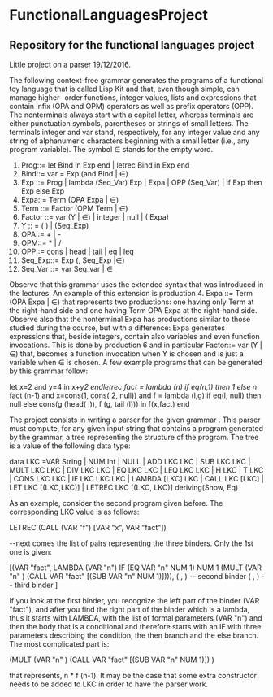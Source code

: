 # FunctionalLanguagesProject
Repository for the functional languages project
----------------------------------------------------------------
Little project on a parser 19/12/2016.

The following context-free grammar generates the programs of a functional toy language that is called Lisp Kit and that, even though simple, can manage higher- order functions, integer values, lists and expressions that contain infix (OPA and OPM) operators as well as prefix operators (OPP). The nonterminals always start with a capital letter, whereas terminals are either punctuation symbols, parentheses or strings of small letters. The terminals integer and var stand, respectively, for any integer value and any string of alphanumeric characters beginning with a small letter (i.e., any program variable). The symbol ∈ stands for the empty word.

1. Prog::= let Bind in Exp end | letrec Bind in Exp end
2. Bind::= var = Exp (and Bind | ∈)
3. Exp ::= Prog | lambda (Seq_Var) Exp | Expa | OPP (Seq_Var) | if Exp then Exp else Exp
4. Expa::= Term (OPA Expa | ∈)
5. Term ::= Factor (OPM Term | ∈)
6. Factor ::= var (Y | ∈) | integer | null | ( Expa)
7. Y :: = ( ) | (Seq_Exp)
8. OPA::= + | -
9. OPM::= * | /
10. OPP::= cons | head | tail | eq | leq
11. Seq_Exp::= Exp (, Seq_Exp |∈)
12. Seq_Var ::= var Seq_var | ∈

Observe that this grammar uses the extended syntax that was introduced in the lectures. An example of this extension is production 4. Expa ::= Term (OPA Expa | ∈) that represents two productions: one having only Term at the right-hand side and one having Term OPA Expa at the right-hand side.
Observe also that the nonterminal Expa has productions similar to those studied during the course, but with a difference: Expa generates expressions that, beside integers, contain also variables and even function invocations. This is done by production 6 and
in particular Factor::= var (Y | ∈) that, becomes a function invocation when Y is chosen and is just a variable when ∈ is chosen.
A few example programs that can be generated by this grammar follow:

let x=2 and y=4 in x+y*2 endletrec fact = lambda (n) if eq(n,1) then 1 else n* fact (n-1) and x=cons(1, cons( 2, null)) and f = lambda (l,g) if eq(l, null) then null else cons(g (head( l)), f (g, tail (l))) in f(x,fact) end

The project consists in writing a parser for the given grammar . This parser must compute, for any given input string that contains a program generated by the grammar, a tree representing the structure of the program. The tree is a value of the following data type:

data LKC =VAR String | NUM Int | NULL | ADD LKC LKC | SUB LKC LKC | MULT LKC LKC | DIV LKC LKC | EQ LKC LKC | LEQ LKC LKC | H LKC | T LKC | CONS LKC LKC | IF LKC LKC LKC | LAMBDA [LKC] LKC | CALL LKC [LKC] | LET LKC [(LKC,LKC)] | LETREC LKC [(LKC, LKC)] deriving(Show, Eq)

As an example, consider the second program given before. The corresponding LKC value is as follows:

LETREC (CALL (VAR "f") [VAR "x", VAR "fact"])

--next comes the list of pairs representing the three binders. Only the 1st one is given:

[(VAR "fact", LAMBDA (VAR "n") IF (EQ VAR "n" NUM 1) NUM 1 (MULT (VAR "n" ) (CALL VAR "fact" [(SUB VAR "n" NUM 1)]))), ( , ) -- second binder ( , ) -- third binder ]

If you look at the first binder, you recognize the left part of the binder (VAR "fact"), and after you find the right part of the binder which is a lambda, thus it starts with LAMBDA, with the list of formal parameters (VAR "n") and then the body that is a conditional and therefore starts with an IF with three parameters describing the condition, the then branch and the else branch. The most complicated part is: 

(MULT (VAR "n" ) (CALL VAR "fact" [(SUB VAR "n" NUM 1)]) ) 

that represents, n * f (n-1). It may be the case that some extra constructor needs to be added to LKC in order to have the parser work.
